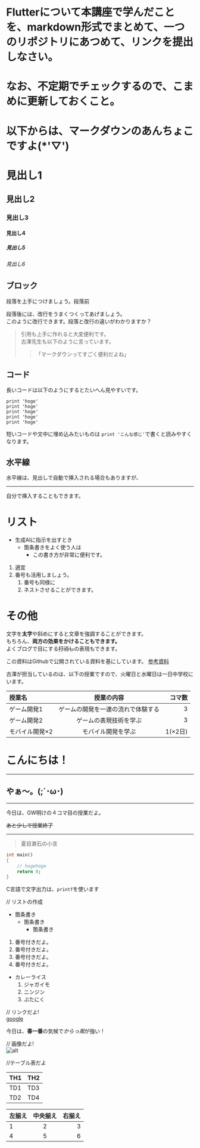 # Flutterについて本講座で学んだことを、markdown形式でまとめて、一つのリポジトリにあつめて、リンクを提出しなさい。
# なお、不定期でチェックするので、こまめに更新しておくこと。


# 以下からは、マークダウンのあんちょこですよ(*'▽')


# 見出し1
## 見出し2
### 見出し3
#### 見出し4
##### 見出し5
###### 見出し6

## ブロック

段落を上手につけましょう。段落前

段落後には、改行をうまくつくってあげましょう。  
このように改行できます。段落と改行の違いがわかりますか？  
> 引用も上手に作れると大変便利です。  
> 古澤先生も以下のように言っています。
>> 「マークダウンってすごく便利だよね」

## コード

長いコードは以下のようにするとたいへん見やすいです。  
```
print 'hoge'  
print 'hoge'  
print 'hoge'  
print 'hoge'  
print 'hoge'  
```
短いコードや文中に埋め込みたいものは `print 'こんな感じ'`で書くと読みやすくなります。

## 水平線
水平線は、見出しで自動で挿入される場合もありますが、
_______________________________________________
自分で挿入することもできます。

# リスト
- 生成AIに指示を出すとき
    - 箇条書きをよく使う人は
        - この書き方が非常に便利です。

1. 適宜
2. 番号も活用しましょう。
    1. 番号も同様に
    2. ネストさせることができます。

# その他

文字を**太字**や斜めにすると文章を強調することができます。  
もちろん、__両方の効果をかけることもできます。__  
よくブログで目にする~~打消し~~の表現もできます。

この資料はGithubで公開されている資料を基にしています。
[参考資料](https://gist.github.com/mignonstyle/083c9e1651d7734f84c99b8cf49d57fa)

古澤が担当しているのは、以下の授業ですので、火曜日と水曜日は一日中学校にいます。

| 授業名 | 授業の内容 | コマ数 |
|:---|:---:|---:|
|ゲーム開発1 |ゲームの開発を一連の流れで体験する |3 |
|ゲーム開発2 |ゲームの表現技術を学ぶ |3 |
|モバイル開発×2 |モバイル開発を学ぶ |1(×2日)|




# こんにちは！
---
## やぁ～。(;´･ω･)
___
今日は、GW明けの４コマ目の授業だよ。

~~あと少しで授業終了~~
***
> 夏目漱石の小言


``` dart //半角スペースにプログラミング言語を入れると色が変わる
int main()
{
    // hogehoge
    return 0;
}
```

C言語で文字出力は、`printf`を使います

// リストの作成

- 箇条書き
  - 箇条書き
    - 箇条書き

1. 番号付きだよ。
1. 番号付きだよ。
1. 番号付きだよ。
1. 番号付きだよ。

- カレーライス
  1. ジャガイモ
  1. ニンジン
  1. ぶたにく

// リンクだよ!  
[google](https://www.google.co.jp/)

今日は、**春一番**の気候で*からっ風*が強い！

// 画像だよ!  
![alt](画像のURL)

//テーブル表だよ

| TH1 | TH2 |
|---- |---- |
| TD1 | TD3 |
| TD2 | TD4 |


| 左揃え | 中央揃え | 右揃え |
|:---    |:---:    |---:   |
|1       |2        |3      |
|4       |5        |6      |